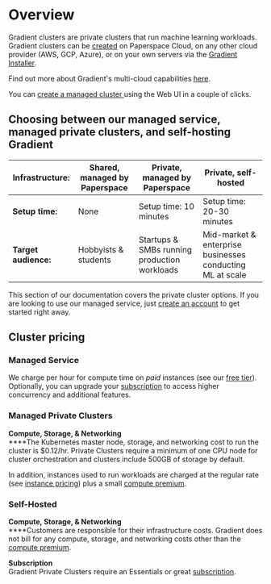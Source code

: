 # Overview

Gradient clusters are private clusters that run machine learning workloads. Gradient clusters can be [created](setup/managed-installation.md) on Paperspace Cloud, on any other cloud provider (AWS, GCP, Azure), or on your own servers via the [Gradient Installer](setup/self-hosted-clusters/).

Find out more about Gradient's multi-cloud capabilities [here](https://gradient.paperspace.com/clusters).

You can [create a managed cluster ](https://console.paperspace.com/clusters/create)using the Web UI in a couple of clicks.

## Choosing between our managed service, managed private clusters, and self-hosting Gradient

| **Infrastructure:**   | Shared, managed by Paperspace | Private, managed by Paperspace               | Private, self-hosted                                      |
| --------------------- | ----------------------------- | -------------------------------------------- | --------------------------------------------------------- |
| **Setup time:**       | None                          | Setup time: 10 minutes                       | Setup time: 20-30 minutes                                 |
| **Target audience:**  | Hobbyists & students          | Startups & SMBs running production workloads | Mid-market & enterprise businesses conducting ML at scale |

This section of our documentation covers the private cluster options.  If you are looking to use our managed service, just [create an account](https://console.paperspace.com/signup?gradient=true) to get started right away.&#x20;

## Cluster pricing

### Managed Service

We charge per hour for compute time on _paid_ instances (see our [free tier](../../more/instance-types/free-instances.md)). Optionally, you can upgrade your [subscription](https://gradient.paperspace.com/pricing) to access higher concurrency and additional features.&#x20;

### Managed Private Clusters&#x20;

**Compute, Storage, & Networking**\
****The Kubernetes master node, storage, and networking cost to run the cluster is $0.12/hr. Private Clusters require a minimum of one CPU node for cluster orchestration and clusters include 500GB of storage by default. &#x20;

In addition, instances used to run workloads are charged at the regular rate (see [instance pricing](../../more/instance-types/)) plus a small [compute premium](https://gradient.paperspace.com/private-cluster-utilization-premium). &#x20;

### Self-Hosted

**Compute, Storage, & Networking**\
****Customers are responsible for their infrastructure costs. Gradient does not bill for any compute, storage, and networking costs other than the [compute premium](https://gradient.paperspace.com/private-cluster-utilization-premium). &#x20;

**Subscription**\
Gradient Private Clusters require an Essentials or great [subscription](https://gradient.paperspace.com/pricing). &#x20;

